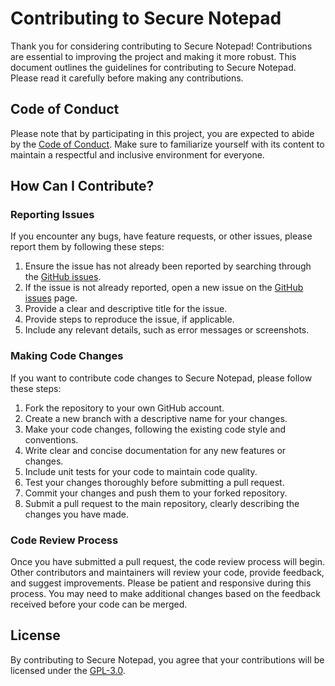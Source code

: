 # Contributing to Secure Notepad

Thank you for considering contributing to Secure Notepad! Contributions are essential to improving the project and making it more robust. This document outlines the guidelines for contributing to Secure Notepad. Please read it carefully before making any contributions.

## Code of Conduct

Please note that by participating in this project, you are expected to abide by the [Code of Conduct](CODE_OF_CONDUCT.md). Make sure to familiarize yourself with its content to maintain a respectful and inclusive environment for everyone.

## How Can I Contribute?

### Reporting Issues

If you encounter any bugs, have feature requests, or other issues, please report them by following these steps:

1. Ensure the issue has not already been reported by searching through the [GitHub issues](https://github.com/korayustundag/securenotepad/issues).
2. If the issue is not already reported, open a new issue on the [GitHub issues](https://github.com/korayustundag/securenotepad/issues) page.
3. Provide a clear and descriptive title for the issue.
4. Provide steps to reproduce the issue, if applicable.
5. Include any relevant details, such as error messages or screenshots.

### Making Code Changes

If you want to contribute code changes to Secure Notepad, please follow these steps:

1. Fork the repository to your own GitHub account.
2. Create a new branch with a descriptive name for your changes.
3. Make your code changes, following the existing code style and conventions.
4. Write clear and concise documentation for any new features or changes.
5. Include unit tests for your code to maintain code quality.
6. Test your changes thoroughly before submitting a pull request.
7. Commit your changes and push them to your forked repository.
8. Submit a pull request to the main repository, clearly describing the changes you have made.

### Code Review Process

Once you have submitted a pull request, the code review process will begin. Other contributors and maintainers will review your code, provide feedback, and suggest improvements. Please be patient and responsive during this process. You may need to make additional changes based on the feedback received before your code can be merged.

## License

By contributing to Secure Notepad, you agree that your contributions will be licensed under the [GPL-3.0](https://github.com/korayustundag/securenotepad/blob/main/LICENSE).

